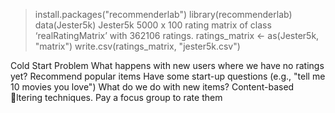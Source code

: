 > install.packages("recommenderlab")
> library(recommenderlab)
> data(Jester5k)
> Jester5k
5000 x 100 rating matrix of class ‘realRatingMatrix’ with 362106 ratings.
> ratings_matrix <- as(Jester5k, "matrix") 
> write.csv(ratings_matrix, "jester5k.csv")

Cold Start Problem
What happens with new users where we have no ratings yet?
Recommend popular items
Have some start-up questions (e.g., "tell me 10 movies you love")
What do we do with new items?
Content-based ltering techniques.
Pay a focus group to rate them